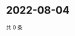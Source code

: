 # 2022-08-04

共 0 条

<!-- BEGIN WEIBO -->
<!-- 最后更新时间 Thu Aug 04 2022 20:32:45 GMT+0800 (China Standard Time) -->

<!-- END WEIBO -->
